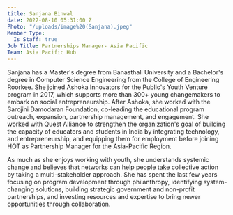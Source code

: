 ```yaml
---
title: Sanjana Binwal
date: 2022-08-10 05:31:00 Z
Photo: "/uploads/image%20(Sanjana).jpeg"
Member Type:
  Is Staff: true
Job Title: Partnerships Manager- Asia Pacific
Team: Asia Pacific Hub
---
```


Sanjana has a Master's degree from Banasthali University and a Bachelor's degree in Computer Science Engineering from the College of Engineering Roorkee. She joined Ashoka Innovators for the Public's Youth Venture program in 2017, which supports more than 300+ young changemakers to embark on social entrepreneurship. After Ashoka, she worked with the Sarojini Damodaran Foundation, co-leading the educational program outreach, expansion, partnership management, and engagement. She worked with Quest Alliance to strengthen the organization's goal of building the capacity of educators and students in India by integrating technology, and entrepreneurship, and equipping them for employment before joining HOT as Partnership Manager for the Asia-Pacific Region.

As much as she enjoys working with youth, she understands systemic change and believes that networks can help people take collective action by taking a multi-stakeholder approach. She has spent the last few years focusing on program development through philanthropy, identifying system-changing solutions, building strategic government and non-profit partnerships, and investing resources and expertise to bring newer opportunities through collaboration.